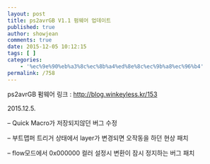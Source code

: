 ```yaml
---
layout: post
title: ps2avrGB V1.1 펌웨어 업데이트
published: true
author: showjean
comments: true
date: 2015-12-05 10:12:15
tags: [ ]
categories:
    - '%ec%9e%90%eb%a3%8c%ec%8b%a4%ed%8e%8c%ec%9b%a8%ec%96%b4'
permalink: /758
---
```

ps2avrGB 펌웨어 링크 : http://blog.winkeyless.kr/153



2015.12.5.



&#8211; Quick Macro가 저장되지않던 버그 수정

&#8211;&nbsp;부트맵퍼 트리거 상태에서 layer가 변경되면 오작동을 하던 현상 패치

&#8211;&nbsp;flow모드에서 0x000000 컬러 설정시 변환이 잠시 정지하는 버그 패치